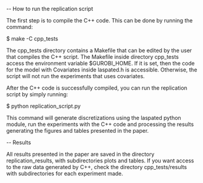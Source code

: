 -- How to run the replication script

The first step is to compile the C++ code. This can be done by running the command:

$ make -C cpp_tests

The cpp_tests directory contains a Makefile that can be edited by the user that compiles the C++ script.  The Makefile inside directory cpp_tests access the environment variable $GUROBI_HOME. If it is set, then the code for the model with Covariates inside laspated.h is accessible. Otherwise, the script will not run the experiments that uses covariates.

After the C++ code is successfully compiled, you can run the replication script by simply running:

$ python replication_script.py

This command will generate discretizations using the laspated python module, run the experiments with the C++ code and processing the results generating the figures and tables presented in the paper.


-- Results

All results presented in the paper are saved in the directory replication_results, with subdirectories plots and tables. If you want access to the raw data generated by C++, check the directory cpp_tests/results with subdirectories for each experiment made.


